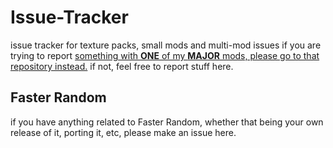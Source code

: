# Issue-Tracker
issue tracker for texture packs, small mods and multi-mod issues
if you are trying to report [something with **ONE** of my **MAJOR** mods, please go to that repository instead.](https://github.com/stars/AnOpenSauceDev/lists/my-mods) if not, feel free to report stuff here.

## Faster Random
if you have anything related to Faster Random, whether that being your own release of it, porting it, etc, please make an issue here.
